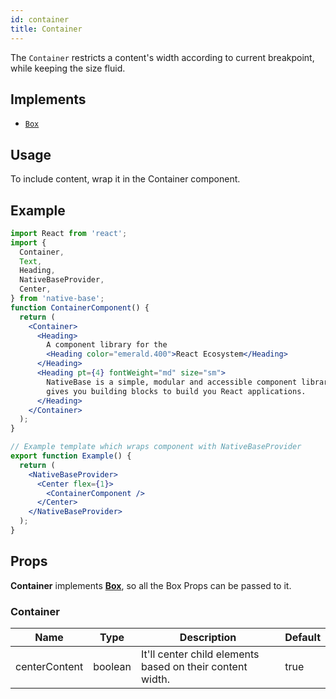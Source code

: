 ```yaml
---
id: container
title: Container
---
```


The `Container` restricts a content's width according to current breakpoint, while keeping the size fluid.

## Implements

- [`Box`](box.md)

## Usage

To include content, wrap it in the Container component.

## Example

```jsx isLive=true
import React from 'react';
import {
  Container,
  Text,
  Heading,
  NativeBaseProvider,
  Center,
} from 'native-base';
function ContainerComponent() {
  return (
    <Container>
      <Heading>
        A component library for the
        <Heading color="emerald.400">React Ecosystem</Heading>
      </Heading>
      <Heading pt={4} fontWeight="md" size="sm">
        NativeBase is a simple, modular and accessible component library that
        gives you building blocks to build you React applications.
      </Heading>
    </Container>
  );
}

// Example template which wraps component with NativeBaseProvider
export function Example() {
  return (
    <NativeBaseProvider>
      <Center flex={1}>
        <ContainerComponent />
      </Center>
    </NativeBaseProvider>
  );
}
```

## Props

**Container** implements **[Box](box.md)**, so all the Box Props can be passed to it.

### Container

| Name          | Type    | Description                                               | Default |
| ------------- | ------- | --------------------------------------------------------- | ------- |
| centerContent | boolean | It'll center child elements based on their content width. | true    |
